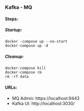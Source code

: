 ### Kafka - MQ 
#### Steps:
##### Startup:
```shell script
docker -compose up --no-start
docker-compose up -d
```
##### Cleanup:
```shell script
docker-compose kill
docker-compose rm
rm -rf data
```

#### URLs:
- MQ Admin: https://localhost:9443
- Kafka UI: http://localhost:3030/